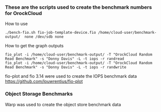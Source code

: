 ### These are the scripts used to create the benchmark numbers for OrockCloud


How to use

```git clone https://github.com/donnydavis/orock-test-bench
./bench-fio.sh fio-job-template-device.fio /home/cloud-user/benchmark-output/  none /dev/sdb none
```

How to get the graph outputs
```
fio_plot -i /home/cloud-user/benchmark-output/ -T "OrockCloud Random Read Benchmark" -s "Donny Davis" -L -t iops -r randread
fio_plot -i /home/cloud-user/benchmark-output/ -T "OrockCloud Random Read Benchmark" -s "Donny Davis" -L -t iops -r randwrite
```

fio-plot and fio 3.14 were used to create the IOPS benchmark data
https://github.com/louwrentius/fio-plot

### Object Storage Benchmarks

Warp was used to create the object store benchmark data
